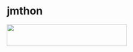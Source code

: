 # jmthon

<p align="left"><a href="https://heroku.com/deploy?template=https:/kkjjss1/github.com//music"> <img src="https://img.shields.io/badge/Deploy%20To%20Heroku-purple?style=for-the-badge&logo=heroku" width="320" height="58.45"/></a></p>
